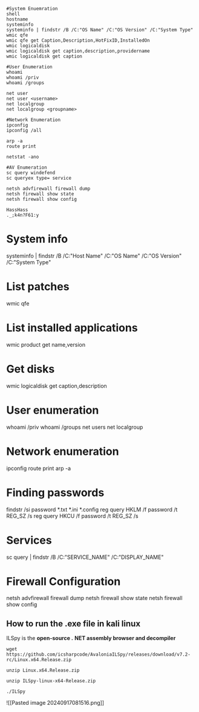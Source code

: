 

```
#System Enuemration
shell
hostname
systeminfo 
systeminfo | findstr /B /C:"OS Name" /C:"OS Version" /C:"System Type"
wmic qfe 
wmic qfe get Caption,Description,HotFixID,InstalledOn
wmic logicaldisk 
wmic logicaldisk get caption,description,providername 
wmic logicaldisk get caption

```

```
#User Enumeration
whoami
whoami /priv
whoami /groups

net user
net user <username>
net localgroup
net localgroup <groupname>
```

```
#Network Enumeration
ipconfig
ipconfig /all

arp -a
route print

netstat -ano
```

```
#AV Enumeration
sc query windefend
sc queryex type= service 

netsh advfirewall firewall dump
netsh firewall show state
netsh firewall show config
```

```
HassHass
._;k4n?F61:y
```

# System info
systeminfo | findstr /B /C:"Host Name" /C:"OS Name" /C:"OS Version" /C:"System Type"
 
# List patches
wmic qfe
 
# List installed applications
wmic product get name,version
 
# Get disks
wmic logicaldisk get caption,description
 
# User enumeration
whoami /priv
whoami /groups
net users
net localgroup
 
# Network enumeration
ipconfig
route print
arp -a
 
# Finding passwords
findstr /si password *.txt *.ini *.config
reg query HKLM /f password /t REG_SZ /s
reg query HKCU /f password /t REG_SZ /s
 
# Services
sc query | findstr /B /C:"SERVICE_NAME" /C:"DISPLAY_NAME"
 
# Firewall Configuration
netsh advfirewall firewall dump
netsh firewall show state
netsh firewall show config


## How to run the .exe file in kali linux
ILSpy is the **open-source .** **NET assembly browser and decompiler**

```
wget https://github.com/icsharpcode/AvaloniaILSpy/releases/download/v7.2-rc/Linux.x64.Release.zip
```

```
unzip Linux.x64.Release.zip
```

```
unzip ILSpy-linux-x64-Release.zip
```

```
./ILSpy
```

![[Pasted image 20240917081516.png]]

